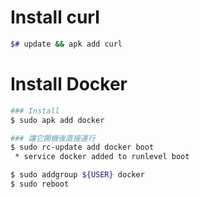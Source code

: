 
# Install curl

```sh
$# update && apk add curl
```


# Install Docker

```sh
### Install
$ sudo apk add docker

### 讓它開機後直接運行
$ sudo rc-update add docker boot
 * service docker added to runlevel boot

$ sudo addgroup ${USER} docker
$ sudo reboot
```